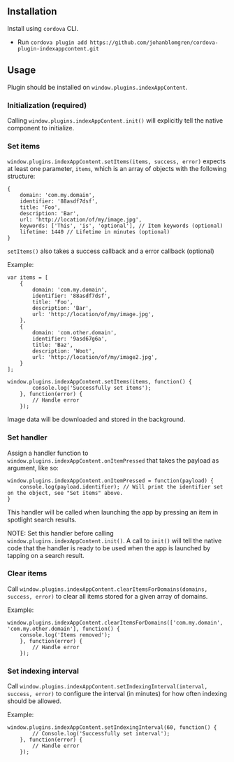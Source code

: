 ## Installation
 Install using ``cordova`` CLI.
 * Run ``cordova plugin add https://github.com/johanblomgren/cordova-plugin-indexappcontent.git``

## Usage
Plugin should be installed on ``window.plugins.indexAppContent``.

### Initialization (required)
Calling ``window.plugins.indexAppContent.init()`` will explicitly tell the native component to initialize.

### Set items
``window.plugins.indexAppContent.setItems(items, success, error)`` expects at least one parameter, ``items``, which is an array of objects with the following structure:
```
{
    domain: 'com.my.domain',
    identifier: '88asdf7dsf',
    title: 'Foo',
    description: 'Bar',
    url: 'http://location/of/my/image.jpg',
    keywords: ['This', 'is', 'optional'], // Item keywords (optional)
    lifetime: 1440 // Lifetime in minutes (optional)
}
```

``setItems()`` also takes a success callback and a error callback (optional)

Example:

```
var items = [
    {
        domain: 'com.my.domain',
        identifier: '88asdf7dsf',
        title: 'Foo',
        description: 'Bar',
        url: 'http://location/of/my/image.jpg',
    },
    {
        domain: 'com.other.domain',
        identifier: '9asd67g6a',
        title: 'Baz',
        description: 'Woot',
        url: 'http://location/of/my/image2.jpg',
    }
];

window.plugins.indexAppContent.setItems(items, function() {
        console.log('Successfully set items');
    }, function(error) {
        // Handle error
    });
```

Image data will be downloaded and stored in the background.

### Set handler
Assign a handler function to ``window.plugins.indexAppContent.onItemPressed`` that takes the payload as argument, like so:

```
window.plugins.indexAppContent.onItemPressed = function(payload) {
    console.log(payload.identifier); // Will print the identifier set on the object, see "Set items" above.
}
```

This handler will be called when launching the app by pressing an item in spotlight search results.

NOTE: Set this handler before calling ``window.plugins.indexAppContent.init()``. A call to ``init()`` will tell the native code that the handler is ready to be used when the app is launched by tapping on a search result.

### Clear items
Call ``window.plugins.indexAppContent.clearItemsForDomains(domains, success, error)`` to clear all items stored for a given array of domains.

Example:

```
window.plugins.indexAppContent.clearItemsForDomains(['com.my.domain', 'com.my.other.domain'], function() {
    console.log('Items removed');
    }, function(error) {
        // Handle error
    });

```

### Set indexing interval

Call ``window.plugins.indexAppContent.setIndexingInterval(interval, success, error)`` to configure the interval (in minutes) for how often indexing should be allowed.

Example:

```
window.plugins.indexAppContent.setIndexingInterval(60, function() {
        // Console.log('Successfully set interval');
    }, function(error) {
        // Handle error
    });
```

